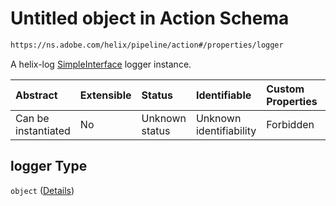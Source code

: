 # Untitled object in Action Schema

```txt
https://ns.adobe.com/helix/pipeline/action#/properties/logger
```

A helix-log [SimpleInterface](https://github.com/adobe/helix-log) logger instance.

| Abstract            | Extensible | Status         | Identifiable            | Custom Properties | Additional Properties | Access Restrictions | Defined In                                                       |
| :------------------ | :--------- | :------------- | :---------------------- | :---------------- | :-------------------- | :------------------ | :--------------------------------------------------------------- |
| Can be instantiated | No         | Unknown status | Unknown identifiability | Forbidden         | Allowed               | none                | [action.schema.json*](action.schema.json "open original schema") |

## logger Type

`object` ([Details](action-properties-logger.md))
